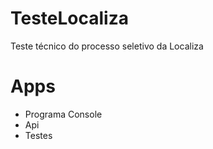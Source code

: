 # TesteLocaliza
Teste técnico do processo seletivo da Localiza

# Apps
- Programa Console
- Api
- Testes
